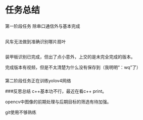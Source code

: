 任务总结
=================================================================================================================================================================
###
第一阶段任务
除串口通信外与基本完成

##
风车无法做到准确识别哪片扇叶
##
装甲板识别已完成，但出了点小意外，上交的是未完全完成的版本。

完成版本有视频，但是不太清楚为什么没有保存到（我明明“：wq”了）

###
第二阶段任务正在训练yolov4网络

###反思总结
c++基本功不行，最近在看c++ print。

opencv中图像的前期处理与后期目标的筛选有待加强。

git使用不够熟练

